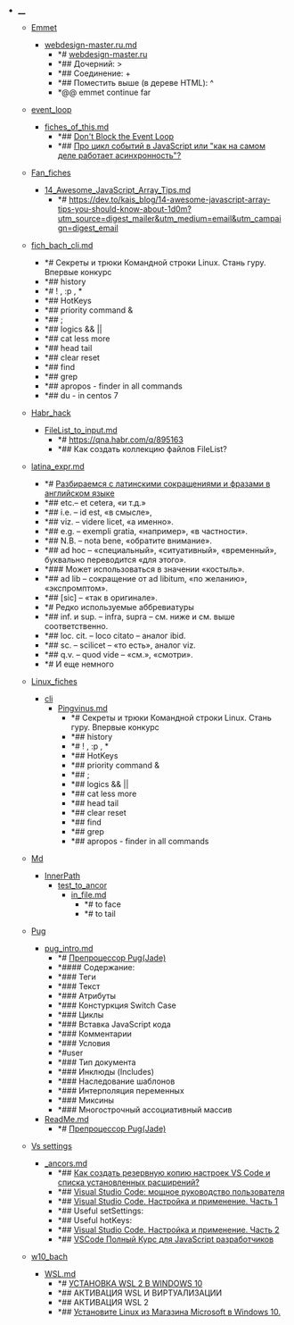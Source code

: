- <a href = "F:\Node_projects\Node_Way\NBase\_Md\_Index\__\cat.__\dir.__.md">__</a>
    - <a href = "F:\Node_projects\Node_Way\NBase\_Md\_Index\__\Emmet\cat.Emmet\dir.Emmet.md">Emmet</a>
        - <a href = "F:\Node_projects\Node_Way\NBase\_Md\_Index\__\Emmet\webdesign-master.ru.md">webdesign-master.ru.md</a>
            - *# [webdesign-master.ru](https://webdesign-master.ru/blog/html-css/2.html)
            - *## Дочерний: >
            - *## Соединение: +
            - *## Поместить выше (в дереве HTML): ^
            - *@@ emmet continue far
    
    - <a href = "F:\Node_projects\Node_Way\NBase\_Md\_Index\__\event_loop\cat.event_loop\dir.event_loop.md">event_loop</a>
        - <a href = "F:\Node_projects\Node_Way\NBase\_Md\_Index\__\event_loop\fiches_of_this.md">fiches_of_this.md</a>
            - *## [Don't Block the Event Loop](https://nodejs.org/en/docs/guides/dont-block-the-event-loop/)
            - *## [Про цикл событий в JavaScript или "как на самом деле работает асинхронность"?](https://www.youtube.com/watch?v=8cV4ZvHXQL4&feature=youtu.be&ab_channel=MakeWeb.me)
    
    - <a href = "F:\Node_projects\Node_Way\NBase\_Md\_Index\__\Fan_fiches\cat.Fan_fiches\dir.Fan_fiches.md">Fan_fiches</a>
        - <a href = "F:\Node_projects\Node_Way\NBase\_Md\_Index\__\Fan_fiches\14_Awesome_JavaScript_Array_Tips.md">14_Awesome_JavaScript_Array_Tips.md</a>
            - *# https://dev.to/kais_blog/14-awesome-javascript-array-tips-you-should-know-about-1d0m?utm_source=digest_mailer&utm_medium=email&utm_campaign=digest_email
    
    - <a href = "F:\Node_projects\Node_Way\NBase\_Md\_Index\__\fich_bach_cli.md">fich_bach_cli.md</a>
        - *# Секреты и трюки Командной строки Linux. Стань гуру. Впервые конкурс
        - *## history
        - *# ! , :p , * 
        - *## HotKeys
        - *## priority command &
        - *## ; 
        - *## logics && ||
        - *## cat less more 
        - *## head tail
        - *## clear reset
        - *## find
        - *## grep 
        - *## apropos - finder in all commands
        - *## du  - in centos 7
    - <a href = "F:\Node_projects\Node_Way\NBase\_Md\_Index\__\Habr_hack\cat.Habr_hack\dir.Habr_hack.md">Habr_hack</a>
        - <a href = "F:\Node_projects\Node_Way\NBase\_Md\_Index\__\Habr_hack\FileList_to_input.md">FileList_to_input.md</a>
            - *# https://qna.habr.com/q/895163
            - *## Как создать коллекцию файлов FileList?
    
    - <a href = "F:\Node_projects\Node_Way\NBase\_Md\_Index\__\latina_expr.md">latina_expr.md</a>
        - *# [Разбираемся с латинскими сокращениями и фразами в английском языке](https://habr.com/ru/company/skyeng/blog/462175/)
        - *## etc.– et cetera, «и т.д.»
        - *## i.e. – id est, «в смысле»,
        - *## viz. – videre licet, «а именно».
        - *## e.g. – exempli gratia, «например», «в частности».
        - *## N.B. – nota bene, «обратите внимание».
        - *## ad hoc – «специальный», «ситуативный», «временный», буквально переводится «для этого».
        - *### Может использоваться в значении «костыль».
        - *## ad lib – сокращение от ad libitum, «по желанию», «экспромптом». 
        - *## [sic] – «так в оригинале».
        - *# Редко используемые аббревиатуры
        - *## inf. и sup. – infra, supra – см. ниже и см. выше соответственно.
        - *## loc. cit. – loco citato – аналог ibid.
        - *## sc. – scilicet – «то есть», аналог viz.
        - *## q.v. – quod vide – «см.», «смотри».
        - *# И еще немного
    - <a href = "F:\Node_projects\Node_Way\NBase\_Md\_Index\__\Linux_fiches\cat.Linux_fiches\dir.Linux_fiches.md">Linux_fiches</a>
        - <a href = "F:\Node_projects\Node_Way\NBase\_Md\_Index\__\Linux_fiches\cli\cat.cli\dir.cli.md">cli</a>
            - <a href = "F:\Node_projects\Node_Way\NBase\_Md\_Index\__\Linux_fiches\cli\Pingvinus.md">Pingvinus.md</a>
                - *# Секреты и трюки Командной строки Linux. Стань гуру. Впервые конкурс
                - *## history
                - *# ! , :p , * 
                - *## HotKeys
                - *## priority command &
                - *## ; 
                - *## logics && ||
                - *## cat less more 
                - *## head tail
                - *## clear reset
                - *## find
                - *## grep 
                - *## apropos - finder in all commands
        
    
    - <a href = "F:\Node_projects\Node_Way\NBase\_Md\_Index\__\Md\cat.Md\dir.Md.md">Md</a>
        - <a href = "F:\Node_projects\Node_Way\NBase\_Md\_Index\__\Md\InnerPath\cat.InnerPath\dir.InnerPath.md">InnerPath</a>
            - <a href = "F:\Node_projects\Node_Way\NBase\_Md\_Index\__\Md\InnerPath\test_to_ancor\cat.test_to_ancor\dir.test_to_ancor.md">test_to_ancor</a>
                - <a href = "F:\Node_projects\Node_Way\NBase\_Md\_Index\__\Md\InnerPath\test_to_ancor\in_file.md">in_file.md</a>
                    - *# to face
                    - *# to tail
            
        
    
    - <a href = "F:\Node_projects\Node_Way\NBase\_Md\_Index\__\Pug\cat.Pug\dir.Pug.md">Pug</a>
        - <a href = "F:\Node_projects\Node_Way\NBase\_Md\_Index\__\Pug\pug_intro.md">pug_intro.md</a>
            - *# [Препроцессор Pug(Jade)](https://pugjs.org/api/getting-started.html)
            - *#### <a name='Содержание'></a>Содержание:
            - *### <a name="Теги"></a> Теги
            - *### <a name="Текст"></a> Текст
            - *### <a name="Атрибуты"></a> Атрибуты
            - *### <a name="Констуркция-Switch-Case"></a> Констуркция Switch Case
            - *### <a name="Циклы"></a> Циклы
            - *### <a name="Вставка-JavaScript-кода"></a> Вставка JavaScript кода
            - *### <a name="Комментарии"></a> Комментарии
            - *### <a name="Условия"></a> Условия
            - *#user
            - *### <a name="Тип-документа"></a> Тип документа
            - *### <a name="Инклюды"></a> Инклюды (Includes)
            - *### <a name="Наследование-шаблонов"></a> Наследование шаблонов
            - *### <a name="Интерполяция-переменных"></a> Интерполяция переменных
            - *### <a name="Миксины"></a> Миксины
            - *### <a name="Ассоциативный-массив"></a> Многострочный ассоциативный массив
        - <a href = "F:\Node_projects\Node_Way\NBase\_Md\_Index\__\Pug\ReadMe.md">ReadMe.md</a>
            - *# [Препроцессор Pug(Jade)](https://gist.github.com/neretin-trike/53aff5afb76153f050c958b82abd9228)
    
    - <a href = "F:\Node_projects\Node_Way\NBase\_Md\_Index\__\Vs settings\cat.Vs settings\dir.Vs settings.md">Vs settings</a>
        - <a href = "F:\Node_projects\Node_Way\NBase\_Md\_Index\__\Vs settings\_ancors.md">_ancors.md</a>
            - *## [Как создать резервную копию настроек VS Code и списка установленных расширений?](https://kompsekret.ru/q/how-do-i-back-up-my-vs-code-settings-and-list-of-installed-extensions-2126/)
            - *## [Visual Studio Code: мощное руководство пользователя](https://dev-gang.ru/article/visual-studio-code-moscznoe-rukovodstvo-polzovatelja-dwedy9wjzg/)
            - *## [Visual Studio Code. Настройка и применение. Часть 1 ](https://medium.com/@p1t1ch/visual-studio-code-%D0%BD%D0%B0%D1%81%D1%82%D1%80%D0%BE%D0%B9%D0%BA%D0%B0-%D0%B8-%D0%BF%D1%80%D0%B8%D0%BC%D0%B5%D0%BD%D0%B5%D0%BD%D0%B8%D0%B5-%D1%87%D0%B0%D1%81%D1%82%D1%8C-1-7f1a26806522)
            - *## Useful setSettings:
            - *## Useful hotKeys:
            - *## [Visual Studio Code. Настройка и применение. Часть 2](https://medium.com/@p1t1ch/visual-studio-code-%D0%BD%D0%B0%D1%81%D1%82%D1%80%D0%BE%D0%B9%D0%BA%D0%B0-%D0%B8-%D0%BF%D1%80%D0%B8%D0%BC%D0%B5%D0%BD%D0%B5%D0%BD%D0%B8%D0%B5-%D1%87%D0%B0%D1%81%D1%82%D1%8C-2-8e4939bb1492)
            - *## [VSCode Полный Курс для JavaScript разработчиков](https://www.youtube.com/watch?v=QeUp3CahkQw&t=1311s&ab_channel=%D0%92%D0%BB%D0%B0%D0%B4%D0%B8%D0%BB%D0%B5%D0%BD%D0%9C%D0%B8%D0%BD%D0%B8%D0%BD)
    
    - <a href = "F:\Node_projects\Node_Way\NBase\_Md\_Index\__\w10_bach\cat.w10_bach\dir.w10_bach.md">w10_bach</a>
        - <a href = "F:\Node_projects\Node_Way\NBase\_Md\_Index\__\w10_bach\WSL.md">WSL.md</a>
            - *# [УСТАНОВКА WSL 2 В WINDOWS 10](https://losst.ru/ustanovka-bash-v-windows-10)
            - *##  АКТИВАЦИЯ WSL И ВИРТУАЛИЗАЦИИ
            - *##  АКТИВАЦИЯ WSL 2
            - *## [Установите Linux из Магазина Microsoft в Windows 10.](https://g-ek.com/ustanovite-linux-iz-magazina-microsoft-v-windows-10)
    
